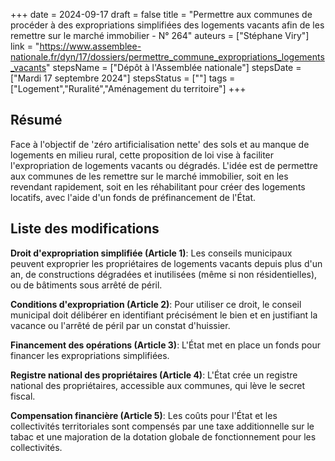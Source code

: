 +++
date = 2024-09-17
draft = false
title = "Permettre aux communes de procéder à des expropriations simplifiées des logements vacants afin de les remettre sur le marché immobilier - N° 264"
auteurs = ["Stéphane Viry"]
link = "https://www.assemblee-nationale.fr/dyn/17/dossiers/permettre_commune_expropriations_logements_vacants"
stepsName = ["Dépôt à l'Assemblée nationale"]
stepsDate = ["Mardi 17 septembre 2024"]
stepsStatus = [""]
tags = ["Logement","Ruralité","Aménagement du territoire"]
+++

## Résumé

Face à l'objectif de 'zéro artificialisation nette' des sols et au manque de logements en milieu rural, cette proposition de loi vise à faciliter l'expropriation de logements vacants ou dégradés. L'idée est de permettre aux communes de les remettre sur le marché immobilier, soit en les revendant rapidement, soit en les réhabilitant pour créer des logements locatifs, avec l'aide d'un fonds de préfinancement de l'État.

## Liste des modifications

**Droit d'expropriation simplifiée (Article 1)**: Les conseils municipaux peuvent exproprier les propriétaires de logements vacants depuis plus d'un an, de constructions dégradées et inutilisées (même si non résidentielles), ou de bâtiments sous arrêté de péril.

**Conditions d'expropriation (Article 2)**: Pour utiliser ce droit, le conseil municipal doit délibérer en identifiant précisément le bien et en justifiant la vacance ou l'arrêté de péril par un constat d'huissier.

**Financement des opérations (Article 3)**: L'État met en place un fonds pour financer les expropriations simplifiées.

**Registre national des propriétaires (Article 4)**: L'État crée un registre national des propriétaires, accessible aux communes, qui lève le secret fiscal.

**Compensation financière (Article 5)**: Les coûts pour l'État et les collectivités territoriales sont compensés par une taxe additionnelle sur le tabac et une majoration de la dotation globale de fonctionnement pour les collectivités.
